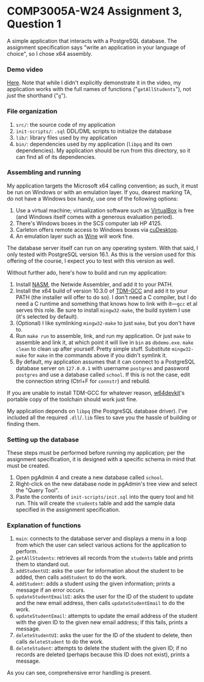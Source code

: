 # COMP3005A-W24 Assignment 3, Question 1

A simple application that interacts with a PostgreSQL database. The assignment specification says "write an application in your language of choice", so I chose x64 assembly.

### Demo video

[Here](https://drive.google.com/file/d/17zWXfkUzccISE-PvAPKu8NAwykUOFCqN/view?usp=sharing). Note that while I didn't explicitly demonstrate it in the video, my application works with the full names of functions ("`getAllStudents`"), not *just* the shorthand ("`g`").

### File organization

1. `src/`: the source code of my application
2. `init-scripts/`: `.sql` DDL/DML scripts to initialize the database
3. `lib/`: library files used by my application
4. `bin/`: dependencies used by my application (`libpq` and its own dependencies). My application should be run from this directory, so it can find all of its dependencies.

### Assembling and running

My application targets the Microsoft x64 calling convention; as such, it must be run on Windows or with an emulation layer. If you, dearest marking TA, do not have a Windows box handy, use one of the following options:

1. Use a virtual machine; virtualization software such as [VirtualBox](https://www.virtualbox.org/) is free (and Windows itself comes with a generous evaluation period).
2. There's Windows boxes in the SCS computer lab HP 4125.
3. Carleton offers remote access to Windows boxes via [cuDesktop](https://carleton.ca/cudesktop/).
4. An emulation layer such as [Wine](https://www.winehq.org/) will work fine.

The database server itself can run on any operating system. With that said, I only tested with PostgreSQL version 16.1. As this is the version used for this offering of the course, I expect you to test with this version as well.

Without further ado, here's how to build and run my application:

1. Install [NASM](https://nasm.us/), the Netwide Assembler, and add it to your PATH.
2. Install the x64 build of version 10.3.0 of [TDM-GCC](https://jmeubank.github.io/tdm-gcc/download/) and add it to your PATH (the installer will offer to do so). I don't need a C compiler, but I do need a C runtime and something that knows how to link with it—`gcc` et al serves this role. Be sure to install `mingw32-make`, the build system I use (it's selected by default).
3. (Optional) I like symlinking `mingw32-make` to just `make`, but you don't have to.
4. Run `make run` to assemble, link, and run my application. Or just `make` to assemble and link it, at which point it will live in `bin` as `dbdemo.exe`. `make clean` to clean up after yourself. Pretty simple stuff. Substitute `mingw32-make` for `make` in the commands above if you didn't symlink it.
5. By default, my application assumes that it can connect to a PostgreSQL database server on `127.0.0.1` with username `postgres` and password `postgres` and use a database called `school`. If this is not the case, edit the connection string (Ctrl+F for `connstr`) and rebuild.

If you are unable to install TDM-GCC for whatever reason, [w64devkit](https://github.com/skeeto/w64devkit)'s portable copy of the toolchain should work just fine.

My application depends on `libpq` (the PostgreSQL database driver). I've included all the required `.dll`/`.lib` files to save you the hassle of building or finding them.

### Setting up the database

These steps must be performed before running my application; per the assignment specification, it is designed with a specific schema in mind that must be created.

1. Open pgAdmin 4 and create a new database called `school`.
2. Right-click on the new database node in pgAdmin's tree view and select the "Query Tool".
3. Paste the contents of `init-scripts/init.sql` into the query tool and hit run. This will create the `students` table and add the sample data specified in the assignment specification.

### Explanation of functions

1. `main`: connects to the database server and displays a menu in a loop from which the user can select various actions for the application to perform.
2. `getAllStudents`: retrieves all records from the `students` table and prints them to standard out.
3. `addStudentUI`: asks the user for information about the student to be added, then calls `addStudent` to do the work.
4. `addStudent`: adds a student using the given information; prints a message if an error occurs.
5. `updateStudentEmailUI`: asks the user for the ID of the student to update and the new email address, then calls `updateStudentEmail` to do the work.
6. `updateStudentEmail`: attempts to update the email address of the student with the given ID to the given new email address; if this fails, prints a message.
7. `deleteStudentUI`: asks the user for the ID of the student to delete, then calls `deleteStudent` to do the work.
8. `deleteStudent`: attempts to delete the student with the given ID; if no records are deleted (perhaps because this ID does not exist), prints a message.

As you can see, comprehensive error handling is present.